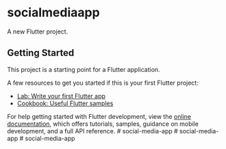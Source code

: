 # socialmediaapp

A new Flutter project.

## Getting Started

This project is a starting point for a Flutter application.

A few resources to get you started if this is your first Flutter project:

- [Lab: Write your first Flutter app](https://docs.flutter.dev/get-started/codelab)
- [Cookbook: Useful Flutter samples](https://docs.flutter.dev/cookbook)

For help getting started with Flutter development, view the
[online documentation](https://docs.flutter.dev/), which offers tutorials,
samples, guidance on mobile development, and a full API reference.
#   s o c i a l - m e d i a - a p p  
 #   s o c i a l - m e d i a - a p p  
 #   s o c i a l - m e d i a - a p p  
 